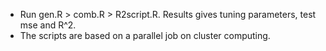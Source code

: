 * Run gen.R > comb.R > R2script.R. Results gives tuning parameters, test mse and R^2.
* The scripts are based on a parallel job on cluster computing.
